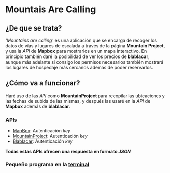 # Mountais Are Calling

## ¿De que se trata?
_'Mountains are calling'_ es una aplicación que se encarga de recoger los datos de vías y lugares de escalada a través de la página **Mountain Project**, y usa la *API* de **Mapbox** para mostrarlos en un mapa interactivo. En principio también daré la posibilidad de ver los precios de **blablacar**, aunque más adelante si consigo los permisos necesarios también mostrará los lugares de hospedaje más cercanos además de poder reservarlos. 

## ¿Cómo va a funcionar?
Haré uso de las *API* como **MountainProject** para recopilar las ubicaciones y las fechas de subida de las mismas, y después las usaré en la *API* de **Mapbox** además de **blablacar**.

### APIs
- [MapBox](https://docs.mapbox.com/api/): Autenticación *key*
- [MountainProject](https://www.mountainproject.com/data): Autenticación *key*
- [Blablacar](https://dev.blablacar.com/docs/versions/1.0): Autenticación *key*

**Todas estas APIs ofrecen una respuesta en formato *JSON***
### Pequeño programa en la [terminal](ConsultasTerminal.py)
